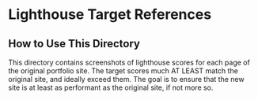 # Lighthouse Target References

## How to Use This Directory

This directory contains screenshots of lighthouse scores for each page of the original portfolio site. The target scores much AT LEAST match the original site, and ideally exceed them. The goal is to ensure that the new site is at least as performant as the original site, if not more so.
